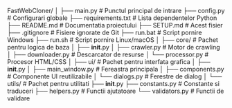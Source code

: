 FastWebCloner/
│
├── main.py # Punctul principal de intrare
├── config.py # Configurari globale
├── requirements.txt # Lista dependentelor Python
├── README.md # Documentatia proiectului
├── SETUP.md # Acest fisier
├── .gitignore # Fisiere ignorate de Git
├── run.bat # Script pornire Windows
├── run.sh # Script pornire Linux/macOS
│
├── core/ # Pachet pentru logica de baza
│ ├── **init**.py
│ ├── crawler.py # Motor de crawling
│ ├── downloader.py # Descarcator de resurse
│ └── processor.py # Procesor HTML/CSS
│
├── ui/ # Pachet pentru interfata grafica
│ ├── **init**.py
│ ├── main_window.py # Fereastra principala
│ ├── components.py # Componente UI reutilizabile
│ └── dialogs.py # Ferestre de dialog
│
└── utils/ # Pachet pentru utilitati
├── **init**.py
├── constants.py # Constante si traduceri
├── helpers.py # Functii ajutatoare
└── validators.py # Functii de validare
